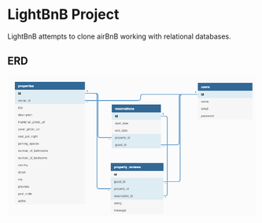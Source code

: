 # LightBnB Project

LightBnB attempts to clone airBnB working with relational databases.

## ERD

!["Entity Relationship Diagram"](https://github.com/marcschul/LightBnB/blob/main/erd.png)
